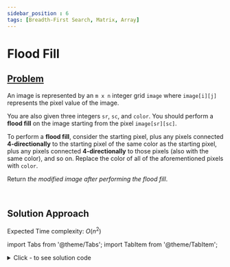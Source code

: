 ```yaml
---
sidebar_position : 6
tags: [Breadth-First Search, Matrix, Array]
---
```


# Flood Fill

## [Problem](https://leetcode.com/problems/flood-fill/)

<p>An image is represented by an <code>m x n</code> integer grid <code>image</code> where <code>image[i][j]</code> represents the pixel value of the image.</p>

<p>You are also given three integers <code>sr</code>, <code>sc</code>, and <code>color</code>. You should perform a <strong>flood fill</strong> on the image starting from the pixel <code>image[sr][sc]</code>.</p>

<p>To perform a <strong>flood fill</strong>, consider the starting pixel, plus any pixels connected <strong>4-directionally</strong> to the starting pixel of the same color as the starting pixel, plus any pixels connected <strong>4-directionally</strong> to those pixels (also with the same color), and so on. Replace the color of all of the aforementioned pixels with <code>color</code>.</p>

<p>Return <em>the modified image after performing the flood fill</em>.</p>

<p>&nbsp;</p>

## Solution Approach

Expected Time complexity: $O(n^2)$

import Tabs from '@theme/Tabs';
import TabItem from '@theme/TabItem';

<details><summary>Click - to see solution code</summary>

<Tabs>
<TabItem value="cpp" label="C++">

```cpp
class Solution {
   public:
    vector<vector<int>> floodFill(vector<vector<int>>& image, int sr, int sc,
                                  int color) {
        deque<pair<int, int>> q;
        int col = image[sr][sc];
        int n = image.size();
        int m = image[0].size();
        q.push_back({sr, sc});

        int dx[] = {1, -1, 0, 0};
        int dy[] = {0, 0, 1, -1};

        while (q.size()) {
            auto p = q.front();
            q.pop_front();
            int i = p.first, j = p.second;
            if (image[p.first][p.second] != col) continue;
            image[i][j] = -1;
            for (int k = 0; k < 4; k++) {
                int x = dx[k] + i;
                int y = dy[k] + j;
                if (x >= 0 && x < n && y >= 0 && y < m && image[x][y] == col)
                    q.push_back({x, y});
            }
        }

        for (int i = 0; i < n; i++) {
            for (int j = 0; j < m; j++) {
                if (image[i][j] == -1) image[i][j] = color;
            }
        }
        return image;
    }
};
```
</TabItem>
</Tabs>

</details>
